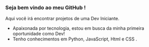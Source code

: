 ### Seja bem vindo ao meu GitHub !
Aqui você irá encontrar  projetos de uma Dev Iniciante.

- Apaixonada por tecnologia, estou em busca da minha primeira oportunidade como Dev!
- Tenho conhecimentos em Python, JavaScript, Html e CSS .
